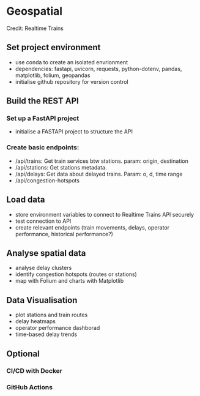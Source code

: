 # Geospatial 

Credit: Realtime Trains

## Set project environment
- use conda to create an isolated envrionment 
- dependencies: fastapi, uvicorn, requests, python-dotenv, pandas, matplotlib, folium, geopandas
- initialise github repository for version control

## Build the REST API 
### Set up a FastAPI project
-  initialise a FASTAPI project to structure the API

### Create basic endpoints:
- /api/trains: Get train  services btw stations. param: origin, destination
- /api/stations: Get stations metadata.
- /api/delays: Get data about delayed trains. Param: o, d, time range
- /api/congestion-hotspots

## Load data
- store environment variables to connect to Realtime Trains API securely 
- test connection to API
- create relevant endpoints (train movements, delays, operator performance, historical performance?) 

## Analyse spatial data 
- analyse delay clusters
- identify congestion hotspots (routes or stations)
- map with Folium and charts with Matplotlib

## Data Visualisation
- plot stations and train routes 
- delay heatmaps 
- operator performance dashborad
- time-based delay trends

## Optional
### CI/CD with Docker
### GitHub Actions
